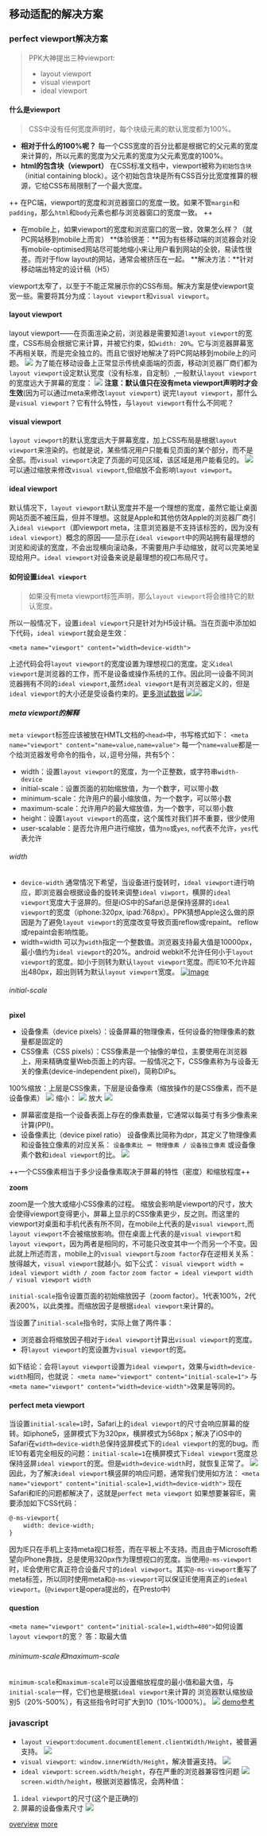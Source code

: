## 移动适配的解决方案
### perfect viewport解决方案

>PPK大神提出三种viewport: 
> - layout viewport
> - visual viewport
> - ideal viewport


#### 什么是viewport
> CSS中没有任何宽度声明时，每个块级元素的默认宽度都为100%。

- **相对于什么的100%呢？**
每一个CSS宽度的百分比都是根据它的父元素的宽度来计算的，所以元素的宽度为父元素的宽度为父元素宽度的100%。
- **html的包含块（viewport）**
在CSS标准文档中，viewport被称为`初始包含块`（initial containing block）。这个初始包含块是所有CSS百分比宽度推算的根源，它给CSS布局限制了一个最大宽度。

++ 在PC端，viewport的宽度和浏览器窗口的宽度一致。如果不管`margin`和`padding`，那么`html`和`body`元素也都与浏览器窗口的宽度一致。 ++

- 在mobile上，如果viewport的宽度和浏览窗口的宽一致，效果怎么样？（就PC网站移到mobile上而言）
**体验很差：**因为有些移动端的浏览器会对没有mobile-optimised网站尽可能地缩小来让用户看到网站的全貌，易读性很差。而对于flow layout的网站，通常会被挤压在一起。
**解决方法：**针对移动端出特定的设计稿（H5）

viewport太窄了，以至于不能正常展示你的CSS布局。解决方案是使viewport变宽一些。需要将其分为成：`layout viewport`和`visual viewport`。
#### layout viewport
layout viewport——在页面渲染之前，浏览器是需要知道`layout viewport`的宽度，CSS布局会根据它来计算，并被它约束，如`width: 20%`。它与浏览器屏幕宽不再相关联，而是完全独立的。而且它很好地解决了将PC网站移到mobile上的问题。
![](mobile_layoutviewport.jpg)
为了能在移动设备上正常显示传统桌面端的页面，移动浏览器厂商们都为`layout viewport`设定默认宽度（没有标准，自定制）,一般默认`layout viewport`的宽度远大于屏幕的宽度：
![](default.png)
**注意：默认值只在没有meta viewport声明时才会生效**(因为可以通过meta来修改`layout viewport`)
说完`layout viewport`，那什么是`visual viewport`？它有什么特性，与`layout viewport`有什么不同呢？
#### visual viewport
`layout viewport`的默认宽度远大于屏幕宽度，加上CSS布局是根据`layout viewport`来渲染的。也就是说，某些情况用户只能看见页面的某个部分，而不是全部。而`visual viewport`决定了页面的可见区域，该区域是用户能看见的。
![](mobile_visualviewport.jpg)
可以通过缩放来修改`visual viewport`,但缩放不会影响`layout viewport`。

#### ideal viewport
默认情况下，`layout viewport`默认宽度并不是一个理想的宽度，虽然它能让桌面网站页面不被压扁，但并不理想。这就是Apple和其他仿效Apple的浏览器厂商引入`ideal viewport`（即viewport meta，注意浏览器是不支持该标签的，因为没有`ideal viewport`）概念的原因——显示在`ideal viewport`中的网站拥有最理想的浏览和阅读的宽度，不会出现横向滚动条，不需要用户手动缩放，就可以完美地呈现给用户。`ideal viewport`对设备来说是最理想的视口布局尺寸。
#### 如何设置`ideal viewport`
>如果没有meta viewport标签声明，那么`layout viewport`将会维持它的默认宽度。

所以一般情况下，设置`ideal viewport`只是针对为H5设计稿。当在页面中添加如下代码，`ideal viewport`就会是生效：

`<meta name="viewport" content="width=device-width">`

上述代码会将`layout viewport`的宽度设置为理想视口的宽度。定义`ideal viewport`是浏览器的工作，而不是设备或操作系统的工作。因此同一设备不同浏览器拥有不同的`ideal viewport`,虽然`ideal viewport`是有浏览器定义的，但是`ideal viewport`的大小还是受设备约束的。[更多测试数据](http://www.quirksmode.org/mobile/metaviewport/devices.html)
![](ideal1.png)![](ideal2.png)
##### meta viewport的解释
`meta viewport`标签应该被放在HMTL文档的`<head>`中，书写格式如下：
`<meta name="viewport" content="name=value,name=value">`
每一个`name=value`都是一个给浏览器发号命令的指令，以`,`逗号分隔，共有5个：

- width：设置`layout viewport`的宽度，为一个正整数，或字符串`width-device`
- initial-scale：设置页面的初始缩放值，为一个数字，可以带小数
- minimum-scale：允许用户的最小缩放值，为一个数字，可以带小数
- maximum-scale：允许用户的最大缩放值，为一个数字，可以带小数
- height：设置`layout viewport`的高度，这个属性对我们并不重要，很少使用
- user-scalable：是否允许用户进行缩放，值为`no`或`yes`, `no`代表不允许，`yes`代表允许

###### width
- `device-width`
通常情况下希望，当设备进行旋转时，`ideal viewport`进行响应，即浏览器会根据设备的旋转来调整`ideal viwport`，横屏的`ideal viewport`宽度大于竖屏的。但是iOS中的Safari总是保持竖屏的`ideal viewport`的宽度（iphone:320px, ipad:768px）。PPK猜想Apple这么做的原因是为了避免`layout viewport`的宽度改变导致页面reflow或repaint。 reflow或repaint会影响性能。
- width=width
可以为`width`指定一个整数值。浏览器支持最大值是10000px，最小值约为`ideal viewport`的20%。android webkit不允许任何小于`layout viewport`的宽度。如小于则转为默认`layout viewport`宽度。而IE10不允许超出480px，超出则转为默认`layout viewport`宽度。
[![image](./width.png)](http://www.quirksmode.org/mobile/metaviewport/)

###### initial-scale

**pixel**

- 设备像素（device pixels）：设备屏幕的物理像素，任何设备的物理像素的数量都是固定的
- CSS像素（CSS pixels）：CSS像素是一个抽像的单位，主要使用在浏览器上，用来精确度量Web页面上的内容。一般情况之下，CSS像素称为与设备无关的像素(device-independent pixel)，简称DIPs。

100%缩放：上层是CSS像素，下层是设备像素（缩放操作的是CSS像素，而不是设备像素）
![](csspixels_100.gif)
缩小：
![](csspixels_out.gif)
放大
![](csspixels_in.gif)
- 屏幕密度是指一个设备表面上存在的像素数量，它通常以每英寸有多少像素来计算(PPI)。
- 设备像素比（device pixel ratio）
设备像素比简称为dpr，其定义了物理像素和设备独立像素的对应关系：
`设备像素比 ＝ 物理像素 / 设备独立像素`
或设备像素个数和`ideal viewport`的比。
![](dpr.jpeg)

++一个CSS像素相当于多少设备像素取决于屏幕的特性（密度）和缩放程度++

**zoom**

zoom是一个放大或缩小CSS像素的过程。
缩放会影响是viewport的尺寸，放大会使得viewport变得更小，屏幕上显示的CSS像素更少，反之则。而这里的viewport对桌面和手机代表有所不同，在mobile上代表的是`visual viewport`,而`layout viewport`不会被缩放影响。但在桌面上代表的是`visual viewport`和`layout viewport`，因为两者是相同的，不可能只改变其中一个而另一个不变。因此就上所述而言，mobile上的`visual viewport`与`zoom factor`存在逆相关关系：放得越大，`visual viewport`就越小。如下公式：
`visual viewport width = ideal viewport width / zoom factor`
`zoom factor = ideal viewport width / visual viewport width`


`initial-scale`指令设置页面的初始缩放因子（zoom factor）。1代表100%，2代表200%，以此类推。而缩放因子是根据`ideal viewport`来计算的。

当设置了`initial-scale`指令时，实际上做了两件事：

- 浏览器会将缩放因子相对于`ideal viewport`计算出`visual viewport`的宽度。
- 将`layout viewport`的宽设置为`visual viewport`的宽。

如下结论：会将`layout viewport`设置为`ideal viewport`，效果与`width=device-width`相同，也就说：
`<meta name="viewport" content="initial-scale=1">` 与 `<meta name="viewport" content="width=device-width">`效果是等同的。

#### perfect meta viewport
当设置`initial-scale=1`时，Safari上的`ideal viewport`的尺寸会响应屏幕的旋转。如iphone5，竖屏模式下为320px，横屏模式为568px；解决了iOS中的Safari在`width=device-width`总保持竖屏模式下的`ideal viewport`的宽的bug。而IE10有着完全相反的问题：`initial-scale=1`在横屏模式下`ideal viewport`宽度总保持竖屏`ideal viewport`的宽。但是`width=device-width`时，就恢复正常了。
![](perfect.png)
因此，为了解决`ideal viewport`横竖屏的响应问题，通常我们使用如方法：
`<meta name="viewport" content="initial-scale=1,width=device-width">`
现在Safari和IE的问题都解决了，这就是`perfect meta viewport`
如果想要兼容IE，需要添加如下CSS代码：
```xml
@-ms-viewport{
	width: device-width;
}
```
因为IE只在手机上支持meta视口标签，而在平板上不支持。而且由于Microsoft希望向iPhone靠拢，总是使用320px作为理想视口的宽度。当使用`@-ms-viewport`时，IE会使用它真正符合设备尺寸的`ideal viewport`。其实`@-ms-viewport`重写了meta标签，所以同时使用meta和`@-ms-viewport`可以保证IE使用真正的`iedeal viewport`。(`@viewport`是opera提出的，在Presto中)
#### question
`<meta name="viewport" content="initial-scale=1,width=400">`如何设置`layout viewport`的宽？
答：取最大值


###### minimum-scale和maximum-scale
`minimum-scale`和`maximum-scale`可以设置缩放程度的最小值和最大值，与`initial-scale`一样，它们也是根据`ideal viewport`来计算的
浏览器默认缩放级别5（20%-500%），有这些指令时可扩大到10（10%-1000%）。
![](minmaxscale.png)
[demo参考](http://www.quirksmode.org/mobile/viewports/)

### javascript
- `layout viewport`:`document.documentElement.clientWidth/Height`，被普遍支持。
![](mobile_client.jpg)
- `visual viewport`:` window.innerWidth/Height`，解决普遍支持。
![](mobile_inner.jpg)
- `ideal viewport`: `screen.width/height`，存在严重的浏览器兼容性问题
![](mobile_screen.jpg)
`screen.width/height`，根据浏览器情况，会两种值：
1. `ideal viewport`的尺寸(这个是正确的)
2. 屏幕的设备像素尺寸
![](screen.png)

[overview](http://www.quirksmode.org/mobile/overview.html)
[more](http://www.quirksmode.org/mobile/viewports2.html)



